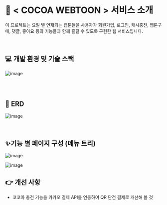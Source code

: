 # 📖 < COCOA WEBTOON > 서비스 소개
이 프로젝트는 요일 별 연재되는 웹툰들을 사용자가 회원가입, 로그인, 캐시충전, 웹툰구매, 댓글, 좋아요 등의 기능들과 함께 즐길 수 있도록 구현한 웹 서비스입니다.
      <br/>
   <br/>
   <br/>
## 💻 개발 환경 및 기술 스택
![image](https://github.com/choihjhj/CocoaWebtoon/assets/148078504/2318e067-a707-4c46-bc05-0324d8f022b8)


<!--
- **Java** : JDK 11
- **Editor** : STS(Spring Tool Suite)3
- **Database** : Oracle SQL Developer
- **Framework** : Spring
-->
   <br>
   <br>
       
## 🧩 ERD 
![image](https://github.com/choihjhj/CocoaWebtoon/assets/148078504/793eb738-460f-4eb7-a617-276522c5bb43)
<br>
<br>
<br>

## ✨기능 별 페이지 구성 (메뉴 트리)
![image](https://github.com/choihjhj/CocoaWebtoon/assets/148078504/ceb8f748-5c03-458f-acb1-61989e71a357)

![image](https://github.com/choihjhj/CocoaWebtoon/assets/148078504/21aab200-43d3-453a-a883-d659bbbbe05d)
    
## 👉 개선 사항
- 코코아 충전 기능을 카카오 결제 API를 연동하여 QR 단건 결제로 개선해 볼 것
